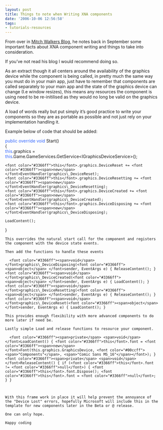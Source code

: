 ```yaml
---
layout: post
title: Things to note when Writing XNA components
date: '2006-10-06 12:56:58'
tags:
- tutorials-resources
---
```


From over in [Mitch Walkers Blog](http://blogs.msdn.com/mitchw/default "Mitch Walkers Blog"), he notes back in September some important facts about XNA component writing and things to take into consideration.

If you’ve not read his blog I would recommend doing so.

 As an extract though it all centers around the availability of the graphics device while the component is being called, in pretty much the same way you must do in your main app, just have to remember that components are called separately to your main app and the state of the graphics device can change (I.e window resizes), this means any resources the component is using need to be re-initilised as they would no long be valid on the graphics device.

A load of words really but put simply it’s good practice to write your components so they are as portable as possible and not just rely on your implementation handling it.

Example below of code that should be added:

 <font color="#3366ff"><span>public</span> <span>override</span> <span>void</span></font> Start()  
{  
    <font color="#3366ff">this</font>.graphics = <font color="#3366ff">this</font>.Game.GameServices.GetService\<IGraphicsDeviceService\>();  
      
    <font color="#3366ff">this</font>.graphics.DeviceReset += <font color="#3366ff"><span>new</span> </font>EventHandler(graphics\_DeviceReset);  
    <font color="#3366ff">this</font>.graphics.DeviceResetting += <font color="#3366ff"><span>new</span> </font>EventHandler(graphics\_DeviceResetting);  
    <font color="#3366ff">this</font>.graphics.DeviceCreated += <font color="#3366ff"><span>new</span> </font>EventHandler(graphics\_DeviceCreated);  
    <font color="#3366ff">this</font>.graphics.DeviceDisposing += <font color="#3366ff"><span>new</span> </font>EventHandler(graphics\_DeviceDisposing);

    LoadContent();  
}

    This overrides the natural start call for the component and registers the component with the device state events.

    Then add the functions to handle these events

      <font color="#3366ff"><span>void</span> </font>graphics\_DeviceDisposing(<font color="#3366ff"><span>object</span> </font>sender, EventArgs e) { ReleaseContent(); } <font color="#3366ff"><span>void</span> </font>graphics\_DeviceCreated(<font color="#3366ff"><span>object</span> </font>sender, EventArgs e) { LoadContent(); } <font color="#3366ff"><span>void</span> </font>graphics\_DeviceResetting(<font color="#3366ff"><span>object</span> </font>sender, EventArgs e) { ReleaseContent(); } <font color="#3366ff"><span>void</span> </font>graphics\_DeviceReset(<font color="#3366ff"><span>object</span> </font>sender, EventArgs e) { LoadContent(); }

    This provides enough flexibility with more advanced components to do more later if need be.

    Lastly simple Load and release functions to resource your component.

      <font color="#3366ff"><span>private</span> <span>void</span> </font>LoadContent() { <font color="#3366ff">this</font>.font = <font color="#3366ff"><span>new</span> </font>Font(this.graphics.GraphicsDevice, <font color="#00ccff"><span>"Components"</span>, <span>"Comic Sans MS_16"</span></font>); } <font color="#3366ff"><span>private</span> <span>void</span> </font>ReleaseContent() { if (<font color="#3366ff">this</font>.font != <font color="#3366ff">null</font>) { <font color="#3366ff">this</font>.font.Dispose(); <font color="#3366ff">this</font>.font = <font color="#3366ff">null</font>; } }

     

    With this frame work in place it will help prevent the annoyance of the "Device Lost" errors, hopefully Microsoft will include this in the template for new components later in the Beta or @ release.

    One can only hope.

    Happy coding

